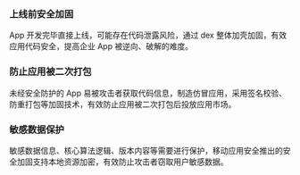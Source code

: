 ### 上线前安全加固
App 开发完毕直接上线，可能存在代码泄露风险，通过 dex 整体加壳加固，有效应用代码安全，提高企业 App 被逆向、破解的难度。

### 防止应用被二次打包
未经安全防护的 App 易被攻击者获取代码信息，制造仿冒应用，采用签名校验、防重打包等加固技术，有效防止应用被二次打包后投放应用市场。

### 敏感数据保护
敏感数据信息、核心算法逻辑、版本内容等需要进行保护，移动应用安全推出的安全加固支持本地资源加密，有效防止攻击者窃取用户敏感数据。
